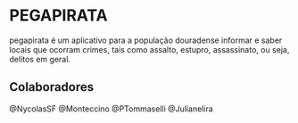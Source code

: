 # PEGAPIRATA

pegapirata é um aplicativo para a população douradense informar e saber locais que ocorram crimes, tais como assalto, estupro, assassinato, ou seja, delitos em geral.

## Colaboradores 

@NycolasSF
@Monteccino
@PTommaselli
@Julianelira
